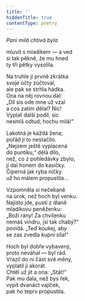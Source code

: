 ```yaml
---
title: ''
hiddenTitle: true
contentType: poetry
---
```


<section>

_Paní milá chtivá byla_

mluvit s mladíkem — a ved  
si tak pěkně, že mu hned  
ty tři pětky vysolila.

</section>

<section>

Na truhle jí prvně zkrátka  
svoje účty zúčtoval,  
ale pak se strhla hádka.  
Ona na něj rovnou dál:  
„Díl sis ode mne už vzal  
a cos zatím dělal? Nic!  
Vyplať další podíl, sic  
nesmíš odtud, hochu milá!“

</section>

<section>

Lakotná je každá žena;  
pořád jí to nestačilo.  
„Nejsem ještě vyplacená  
do puntíku,“ dělá dílo,  
než, co z pohledávky zbylo,  
jí dal honem do kasičky.  
Čiperná jak ryba ničky  
už ho málem propustila…

</section>

<section>

Vzpomněla si nečekaně  
na úrok, než hoch byl venku.  
Najisto jde, pustí z dlaně  
mladíkovu peněženku:  
„Boží rány! Za chvilenku  
nemáš vindru, jsi tak chabý?“  
povídá. „Teď koukej, aby  
se zas zvedla kupní síla!“

</section>

<section>

Hoch byl dobře vybavený,  
proto neváhal — byl rád.  
Vrazil do ní část své měny,  
vyplatil ji akorát.  
Chtěl už jít a ona: „Stát!“  
Pak mu dala, než bys řek,  
vypít dvanáct vajíček,  
pak ho teprv propustila.

</section>
